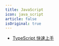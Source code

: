```yaml
---
title: JavaScript
icon: java_script
article: false
isOriginal: true
---
```


- [TypeScript 快速上⼿](./TypeScript.md)